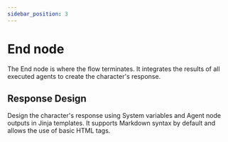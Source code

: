 ```yaml
---
sidebar_position: 3
---
```


# End node

The End node is where the flow terminates. It integrates the results of all executed agents to create the character's response.

## Response Design

Design the character's response using System variables and Agent node outputs in Jinja templates. It supports Markdown syntax by default and allows the use of basic HTML tags.
